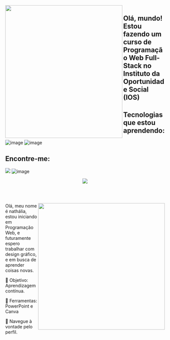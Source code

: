 <img align="left" width="370px" height="420px" src="https://github.com/NathaliaDomingues/NathaliaDomingues/assets/146946721/c48d08f5-482d-4ae0-967b-3a8e6167db81">

## Olá, mundo! Estou fazendo um curso de Programação Web Full-Stack no Instituto da Oportunidade Social (IOS)

## Tecnologias que estou aprendendo:
![image](https://github.com/NathaliaDomingues/NathaliaDomingues/assets/146946721/748a66e3-70a5-4eac-9222-e3bd95405544)
![image](https://github.com/NathaliaDomingues/NathaliaDomingues/assets/146946721/d1518f91-b9fa-4935-821a-336d921ac462)

## Encontre-me:

<a href="https://www.instagram.com/nanananath.o_c/"> <img src="https://github-production-user-asset-6210df.s3.amazonaws.com/146946721/279700658-bd22908d-d48e-410c-8f6e-9ee12487949d.png"></a> ![image](https://github.com/NathaliaDomingues/NathaliaDomingues/assets/146946721/2b2d1a28-85d0-4af6-b890-c602a094598f) </a>


</img>

<div align="center">

 <a href="https://github.com/MarquinCss/github-readme-stats"><img align="center" src="https://github-readme-stats.vercel.app/api/top-langs/?username=NathaliaDomingues&layout=compact&theme=dark&hide_border=true" /></a> 


</img>

</div>

<br> <br>

<img src="https://raw.githubusercontent.com/MicaelliMedeiros/micaellimedeiros/master/image/computer-illustration.png" min-width="400px" max-width="400px" width="400px" align="right">

<p align="left"> 
 Olá, meu nome é nathália, estou iniciando em Programação Web, e futuramente espero trabalhar com design gráfico, e em busca de aprender coisas novas.
</p>

<p align="left">
 
  🦄 Objetivo: Aprendizagem contínua.
</p>

<p align="left">
</p>

  💼 Ferramentas: PowerPoint e Canva


<p align="left">
  💌 Navegue à vontade pelo perfil.
</p>






</div>
